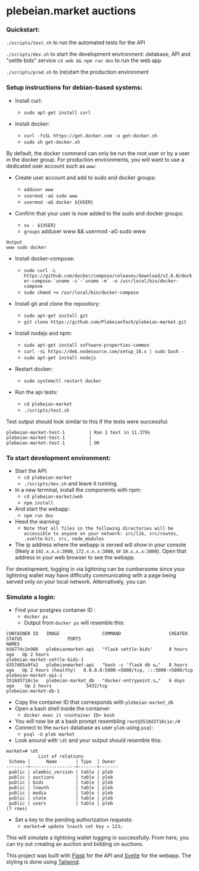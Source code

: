 # plebeian.market auctions

### Quickstart:

```./scripts/test.sh``` to run the automated tests for the API

```./scripts/dev.sh``` to start the development environment: database, API and "settle bids" service
```cd web && npm run dev``` to run the web app

```./scripts/prod.sh``` to (re)start the production environment

### Setup instructions for debian-based systems:


- Install curl:

    - ```sudo apt-get install curl```

- Install docker:

    - ```curl -fsSL https://get.docker.com -o get-docker.sh```
    - ```sudo sh get-docker.sh```

By default, the docker command can only be run the root user or by a user in the docker group. For production environments, you will want to use a dedicated user account such as `www`:

- Create user account and add to sudo and docker groups:
    - ```adduser www```
    - ```usermod -aG sudo www```
    - ```usermod -aG docker ${USER}```

- Confirm that your user is now added to the sudo and docker groups:
    - ```su - ${USER}```
    - ```groups```
adduser www && usermod -aG sudo www
```
Output
www sudo docker
```

- Install docker-compose:

  - ```sudo curl -L https://github.com/docker/compose/releases/download/v2.6.0/docker-compose-`uname -s`-`uname -m` -o /usr/local/bin/docker-compose```
  - ```sudo chmod +x /usr/local/bin/docker-compose```

- Install git and clone the repository:
  - ```sudo apt-get install git```
  - ```git clone https://github.com/PlebeianTech/plebeian-market.git```

- Install nodejs and npm:
  - ```sudo apt-get install software-properties-common```
  - ```curl -sL https://deb.nodesource.com/setup_16.x | sudo bash -```
  - ```sudo apt-get install nodejs```

- Restart docker:
  - ```sudo systemctl restart docker```

- Run the api tests:  
  - ```cd plebeian-market```
  - ```./scripts/test.sh```

Test output should look similar to this if the tests were successful:

  ```
  plebeian-market-test-1         | Ran 1 test in 11.379s
  plebeian-market-test-1         | 
  plebeian-market-test-1         | OK
  ```

### To start development environment:
- Start the API:
  - ```cd plebeian-market```
  - ```./scripts/dev.sh``` and leave it running.
- In a new terminal, install the components with npm:
  - ```cd plebeian-market/web```
  - ```npm install```
- And start the webapp:
  - ```npm run dev```
- Heed the warning:
  - ```Note that all files in the following directories will be accessible to anyone on your network: src/lib, src/routes, .svelte-kit, src, node_modules```
- The ip address where the webapp is served will show in your console (likely a `192.x.x.x:3000`, `172.x.x.x:3000`, or `10.x.x.x:3000`). Open that address in your web browser to see the webapp.

For development, logging in via lightning can be cumbersome since your lightning wallet may have difficulty communicating with a page being served only on your local network. Alternatively, you can 
### Simulate a login:

- Find your postgres container ID :
  - ```docker ps```
  - Output from ```docker ps``` will resemble this:
```
CONTAINER ID   IMAGE                COMMAND                  CREATED       STATUS                 PORTS                                       NAMES
b56774c2e986   plebeianmarket-api   "flask settle-bids"      8 hours ago   Up 2 hours                                                         plebeian-market-settle-bids-1
d357d05a9fa2   plebeianmarket-api   "bash -c 'flask db u…"   8 hours ago   Up 2 hours (healthy)   0.0.0.0:5000->5000/tcp, :::5000->5000/tcp   plebeian-market-api-1
3518d3710c1e   plebeian-market_db   "docker-entrypoint.s…"   6 days ago    Up 2 hours             5432/tcp                                    plebeian-market-db-1
```
  - Copy the container ID that corresponds with ```plebeian-market_db```
  - Open a bash shell inside the container:
    - ```docker exec it <container ID> bash```
  - You will now be at a bash prompt resembling ```root@3518d3710c1e:/#```
  - Connect to the `market` database as user `pleb` using `psql`:
    - ```psql -U pleb market```
  - Look around with `\dt` and your output should resemble this:
```
market=# \dt
            List of relations
 Schema |      Name       | Type  | Owner 
--------+-----------------+-------+-------
 public | alembic_version | table | pleb
 public | auctions        | table | pleb
 public | bids            | table | pleb
 public | lnauth          | table | pleb
 public | media           | table | pleb
 public | state           | table | pleb
 public | users           | table | pleb
(7 rows)
```
  - Set a key to the pending authorization requests:
    - ```market=# update lnauth set key = 123;```

This will simulate a lightning wallet logging in successfully. From here, you can try out creating an auction and bidding on auctions.

This project was built with <a href="https://flask.palletsprojects.com">Flask</a> for the API and <a href="https://svelte.dev/">Svelte</a> for the webapp. The styling is done using <a href="https://tailwindcss.com/">Tailwind</a>.
